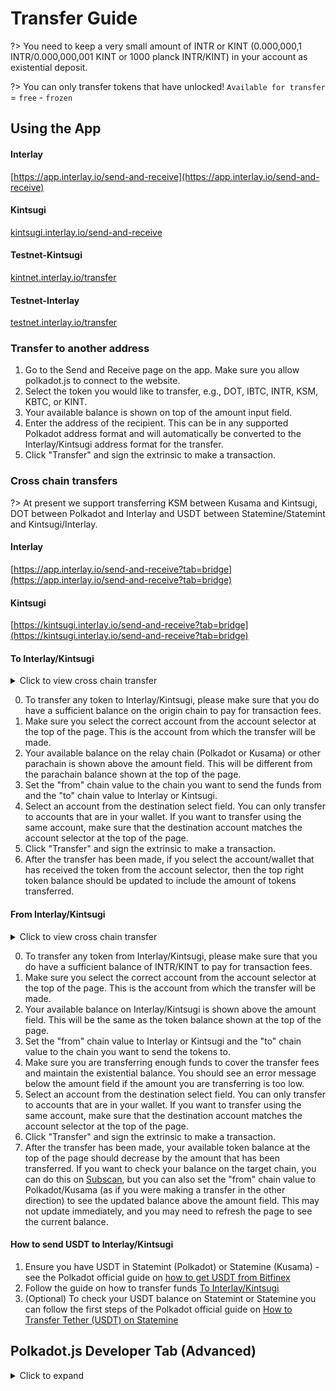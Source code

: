 # Transfer Guide

?> You need to keep a very small amount of INTR or KINT (0.000,000,1 INTR/0.000,000,001 KINT or 1000 planck INTR/KINT) in your account as existential deposit.

?> You can only transfer tokens that have unlocked! `Available for transfer` = `free` - `frozen`

## Using the App

<!-- tabs:start -->

#### **Interlay**

[https://app.interlay.io/send-and-receive](https://app.interlay.io/send-and-receive)

#### **Kintsugi**

[kintsugi.interlay.io/send-and-receive](https://kintsugi.interlay.io/send-and-receive)

#### **Testnet-Kintsugi**

[kintnet.interlay.io/transfer](https://kintnet.interlay.io/transfer)

#### **Testnet-Interlay**

[testnet.interlay.io/transfer](https://testnet.interlay.io/transfer)

<!-- tabs:end -->

### Transfer to another address

1. Go to the Send and Receive page on the app. Make sure you allow polkadot.js to connect to the website.
2. Select the token you would like to transfer, e.g., DOT, IBTC, INTR, KSM, KBTC, or KINT.
3. Your available balance is shown on top of the amount input field.
4. Enter the address of the recipient. This can be in any supported Polkadot address format and will automatically be converted to the Interlay/Kintsugi address format for the transfer.
5. Click "Transfer" and sign the extrinsic to make a transaction.

### Cross chain transfers

?> At present we support transferring KSM between Kusama and Kintsugi, DOT between Polkadot and Interlay and USDT between Statemine/Statemint and Kintsugi/Interlay.

<!-- tabs:start -->

#### **Interlay**

[https://app.interlay.io/send-and-receive?tab=bridge](https://app.interlay.io/send-and-receive?tab=bridge)

#### **Kintsugi**

[https://kintsugi.interlay.io/send-and-receive?tab=bridge](https://kintsugi.interlay.io/send-and-receive?tab=bridge)

<!-- tabs:end -->

#### To Interlay/Kintsugi

<details>
<summary>
Click to view cross chain transfer
</summary>

![Cross-chain-transfer](../_assets/img/guide/to-kintsugi-cross-chain-transfer.png)

</details>

0. To transfer any token to Interlay/Kintsugi, please make sure that you do have a sufficient balance on the origin chain to pay for transaction fees.
1. Make sure you select the correct account from the account selector at the top of the page. This is the account from which the transfer will be made.
2. Your available balance on the relay chain (Polkadot or Kusama) or other parachain is shown above the amount field. This will be different from the parachain balance shown at the top of the page.
3. Set the "from" chain value to the chain you want to send the funds from and the "to" chain value to Interlay or Kintsugi.
4. Select an account from the destination select field. You can only transfer to accounts that are in your wallet. If you want to transfer using the same account, make sure that the destination account matches the account selector at the top of the page.
5. Click "Transfer" and sign the extrinsic to make a transaction.
6. After the transfer has been made, if you select the account/wallet that has received the token from the account selector, then the top right token balance should be updated to include the amount of tokens transferred.

#### From Interlay/Kintsugi

<details>
<summary>
Click to view cross chain transfer
</summary>

![Cross-chain-transfer](../_assets/img/guide/from-kintsugi-cross-chain-transfer.png)

</details>

0. To transfer any token from Interlay/Kintsugi, please make sure that you do have a sufficient balance of INTR/KINT to pay for transaction fees.
1. Make sure you select the correct account from the account selector at the top of the page. This is the account from which the transfer will be made.
2. Your available balance on Interlay/Kintsugi is shown above the amount field. This will be the same as the token balance shown at the top of the page.
3. Set the "from" chain value to Interlay or Kintsugi and the "to" chain value to the chain you want to send the tokens to.
4. Make sure you are transferring enough funds to cover the transfer fees and maintain the existential balance. You should see an error message below the amount field if the amount you are transferring is too low.
5. Select an account from the destination select field. You can only transfer to accounts that are in your wallet. If you want to transfer using the same account, make sure that the destination account matches the account selector at the top of the page.
6. Click "Transfer" and sign the extrinsic to make a transaction.
7. After the transfer has been made, your available token balance at the top of the page should decrease by the amount that has been transferred. If you want to check your balance on the target chain, you can do this on [Subscan](https://www.subscan.io/), but you can also set the "from" chain value to Polkadot/Kusama (as if you were making a transfer in the other direction) to see the updated balance above the amount field. This may not update immediately, and you may need to refresh the page to see the current balance.

#### How to send USDT to Interlay/Kintsugi

1. Ensure you have USDT in Statemint (Polkadot) or Statemine (Kusama) - see the Polkadot official guide on [how to get USDT from Bitfinex](https://support.polkadot.network/support/solutions/articles/65000181634-how-to-withdraw-usdt-from-bitfinex-on-statemine)
2. Follow the guide on how to transfer funds [To Interlay/Kintsugi](#to-interlaykintsugi)
3. (Optional) To check your USDT balance on Statemint or Statemine you can follow the first steps of the Polkadot official guide on [How to Transfer Tether (USDT) on Statemine](https://support.polkadot.network/support/solutions/articles/65000181118)

## Polkadot.js Developer Tab (Advanced)

<details>
<summary>
Click to expand
</summary>

#### Transfer KINT in Developer > Extrinsics > Tokens

?> Important: At the end of the transfer, write down / store the block hash of your transaction! (see [Step 3 below](kintsugi/guides?id=_3-transfer-kint-in-developer-gt-extrinsics-gt-tokens)). **Do not close the browser / tab before you do this!** Otherwise you will need to manually find your transaction in Polkadot.js.

1. To transfer KINT, select "Extrinsics" in the "Developer".

2. In the dropdown, select the "tokens" pallet.

3. Select the `transfer()` function. If you want to transfer all available tokens, you can use `transferAll()` - but be careful!

?> Important: You need to use `transfer()`, not `forceTransfer()`. Otherwise you will get a `BadOrigin` error.

4. Enter the source account.

5. Enter the destination account.

6. Select "KINT" in the "Token" dropdown.

7. Enter the amount **in pico KINT (1 KINT = 1,000,000,000,000 pico KINT)**.

8. Press "Sign Transaction". In the opened modal, enter your account password, and then click "Sign and Submit".

You will see a green success message after 10-20 seconds in the top right if the transfer was successful.

?> Reminder: 1 KINT = 1,000,000,000,000 pico KINT (12 zeroes).

![Transfer](../_assets/img/kintsugi/transfer/transfer-step-1.png)

</details>
